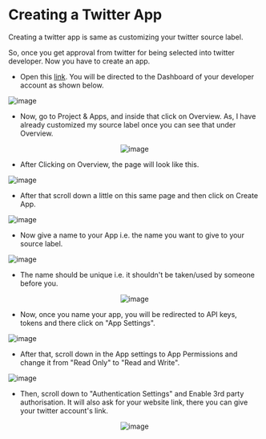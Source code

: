 # Creating a Twitter App

Creating a twitter app is same as customizing your twitter source label. 

So, once you get approval from twitter for being selected into twitter developer. Now you have to create an app.

- Open this [link](https://developer.twitter.com/en/portal/dashboard). You will be directed to the Dashboard of your developer account as shown below.

![image](https://user-images.githubusercontent.com/74541810/136690354-660fa40f-e2c9-47f8-a130-3714a45eff5b.png)

- Now, go to Project & Apps, and inside that click on Overview. As, I have already customized my source label once you can see that under Overview.

<div align = 'center'>

![image](https://user-images.githubusercontent.com/74541810/136690408-47315a7e-303b-47c6-8d86-db9c5a8554ff.png)

</div>

- After Clicking on Overview, the page will look like this.

![image](https://user-images.githubusercontent.com/74541810/136690508-c9de23ae-218b-4d89-a47b-7ab315dc9d7d.png)

- After that scroll down a little on this same page and then click on Create App.

![image](https://user-images.githubusercontent.com/74541810/136690550-8122cde0-9f2b-455d-8afb-cc2d3eda5bc8.png)

- Now give a name to your App i.e. the name you want to give to your source label.

![image](https://user-images.githubusercontent.com/74541810/136690610-44ef413e-3fb8-4aae-9b22-626721a07bbe.png)

- The name should be unique i.e. it shouldn't be taken/used by someone before you.

<div align = 'center'>

![image](https://user-images.githubusercontent.com/74541810/136690667-fb355077-cfac-40d1-b996-b24a13196317.png)

</div>

- Now, once you name your app, you will be redirected to API keys, tokens and there click on "App Settings".

![image](https://user-images.githubusercontent.com/74541810/136690748-1f22ebfb-0296-4d84-960b-e9960f4fabe1.png)

- After that, scroll down in the App settings to App Permissions and change it from "Read Only" to "Read and Write".

![image](https://user-images.githubusercontent.com/74541810/136690550-8122cde0-9f2b-455d-8afb-cc2d3eda5bc8.png)

</div>

- Then, scroll down to "Authentication Settings" and Enable 3rd party authorisation. It will also ask for your website link, there you can give your twitter account's link.

<div align = 'center'>

![image](https://user-images.githubusercontent.com/74541810/136690922-07d943da-0e1a-4c67-85c6-dece2207b2f0.png)
